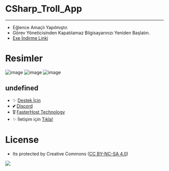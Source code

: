 # CSharp_Troll_App
---

- Eğlence Amaçlı Yapılmıştır.
- Görev Yöneticisinden Kapatılamaz Bilgisayarınızı Yeniden Başlatın.
- [Exe İndirme Linki](https://dosya.co/lsmpo2ixwqhc/TrollApp.exe.html)

# Resimler

![image](https://user-images.githubusercontent.com/63351166/205460070-52b2d429-02be-4712-aa57-7e8dbd1a3d85.png)
![image](https://user-images.githubusercontent.com/63351166/205460078-654f3a9c-975d-4c6c-9ee6-f9506bf47070.png)
![image](https://user-images.githubusercontent.com/63351166/205460085-6e103341-ecd5-48ab-915c-a29e065c074c.png)

undefined
---
- ✨ [Destek İçin](https://fastuptime.com) <br>
- 💕 [Discord](https://fastuptime.com/discord)<br>
- 🎖️ [FasterHost Technology](https://fasterhost.tech/)<br>
- ✨ İletişim için [Tıkla!](mailto:fastuptime@gmail.com)<br>

# License
- Its protected by Creative Commons ([CC BY-NC-SA 4.0](https://creativecommons.org/licenses/by-nc-sa/4.0/))

<a href="https://creativecommons.org/licenses/by-nc-sa/4.0/" title="BYNCSA40"><img src="https://licensebuttons.net/l/by-nc-sa/4.0/88x31.png"></a>
